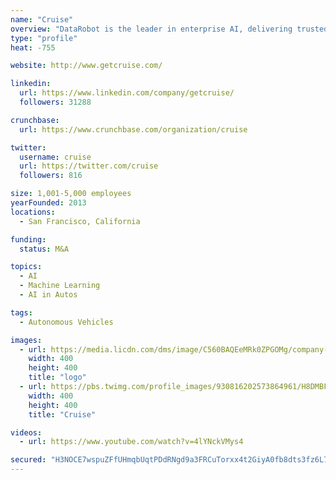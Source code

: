 ```yaml
---
name: "Cruise"
overview: "DataRobot is the leader in enterprise AI, delivering trusted AI technology and ROI enablement services to global enterprises. Learn more at https://t.co/KudGk1wzvJ."
type: "profile"
heat: -755

website: http://www.getcruise.com/

linkedin:
  url: https://www.linkedin.com/company/getcruise/
  followers: 31288

crunchbase:
  url: https://www.crunchbase.com/organization/cruise

twitter:
  username: cruise
  url: https://twitter.com/cruise
  followers: 816

size: 1,001-5,000 employees
yearFounded: 2013
locations:
  - San Francisco, California

funding:
  status: M&A

topics:
  - AI
  - Machine Learning
  - AI in Autos

tags:
  - Autonomous Vehicles

images:
  - url: https://media.licdn.com/dms/image/C560BAQEeMRk0ZPGOMg/company-logo_400_400/0?e=1582761600&v=beta&t=Yb4eOpaXwLK-fZuqVTyQnzUZtlyLh6ZRLN3Dit-C6QY
    width: 400
    height: 400
    title: "logo"
  - url: https://pbs.twimg.com/profile_images/930816202573864961/H8DMBFyW_400x400.jpg
    width: 400
    height: 400
    title: "Cruise"

videos:
  - url: https://www.youtube.com/watch?v=4lYNckVMys4

secured: "H3NOCE7wspuZFfUHmqbUqtPDdRNgd9a3FRCuTorxx4t2GiyA0fb8dts3fz6L77p1KNUAKFO8S91F2mKP2Q3GfzEsZ7tcoS9UmuwAaE+EY//IChYklXO9I7wQj1113tUAw5mUlklevn3wFbqnd+vwhKk/5d2XW0+Lmt/eh9QktgSkr7uqcgGcPlYc2wKjTp/+C1wPKQQtvKP6eIfRUe8aJh58jubPZ1OGP9/K4jcKGxwUlM2pwMtjhVg9CwlOYLT6E8QC6SNZg9aotAKhwzWpdlKwZMaVrCe6GINRBW7QtZhDsrw9L9IFK7QoTC3zy1JF;KxjBxoO/AmKDE+2aG2ayiQ=="
---
```



